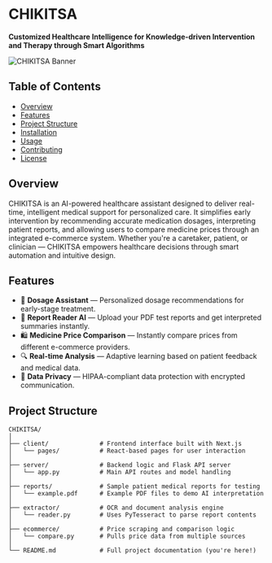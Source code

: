 # CHIKITSA

**Customized Healthcare Intelligence for Knowledge-driven Intervention and Therapy through Smart Algorithms**

![CHIKITSA Banner](https://i.ibb.co/0h9S4K3/chikitsa-banner.png)

## Table of Contents

- [Overview](#overview)
- [Features](#features)
- [Project Structure](#project-structure)
- [Installation](#installation)
- [Usage](#usage)
- [Contributing](#contributing)
- [License](#license)

## Overview

CHIKITSA is an AI-powered healthcare assistant designed to deliver real-time, intelligent medical support for personalized care. It simplifies early intervention by recommending accurate medication dosages, interpreting patient reports, and allowing users to compare medicine prices through an integrated e-commerce system. Whether you're a caretaker, patient, or clinician — CHIKITSA empowers healthcare decisions through smart automation and intuitive design.

## Features

- 💊 **Dosage Assistant** — Personalized dosage recommendations for early-stage treatment.
- 📑 **Report Reader AI** — Upload your PDF test reports and get interpreted summaries instantly.
- 🛍️ **Medicine Price Comparison** — Instantly compare prices from different e-commerce providers.
- 🔍 **Real-time Analysis** — Adaptive learning based on patient feedback and medical data.
- 🔐 **Data Privacy** — HIPAA-compliant data protection with encrypted communication.

## Project Structure

```plaintext
CHIKITSA/
│
├── client/              # Frontend interface built with Next.js
│   └── pages/           # React-based pages for user interaction
│
├── server/              # Backend logic and Flask API server
│   └── app.py           # Main API routes and model handling
│
├── reports/             # Sample patient medical reports for testing
│   └── example.pdf      # Example PDF files to demo AI interpretation
│
├── extractor/           # OCR and document analysis engine
│   └── reader.py        # Uses PyTesseract to parse report contents
│
├── ecommerce/           # Price scraping and comparison logic
│   └── compare.py       # Pulls price data from multiple sources
│
└── README.md            # Full project documentation (you're here!)

